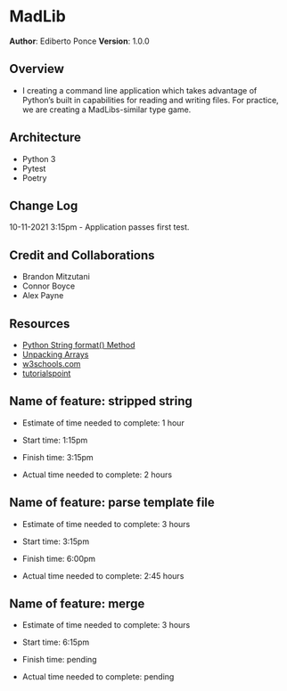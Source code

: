 # MadLib

**Author**: Ediberto Ponce
**Version**: 1.0.0

## Overview

- I  creating a command line application which takes advantage of Python’s built in capabilities for reading and writing files. For practice, we are creating a MadLibs-similar type game.


## Architecture

- Python 3
- Pytest
- Poetry

## Change Log

10-11-2021 3:15pm - Application passes first test.

## Credit and Collaborations

- Brandon Mitzutani
- Connor Boyce
- Alex Payne

## Resources

- [Python String format() Method](https://www.w3schools.com/python/ref_string_format.asp)
- [Unpacking Arrays](https://realpython.com/python-kwargs-and-args/#unpacking-with-the-asterisk-operators)
- [w3schools.com](https://www.w3schools.com/python/python_regex.asp)
- [tutorialspoint](https://www.tutorialspoint.com/python/list_list.htm)

## Name of feature: stripped string

- Estimate of time needed to complete: 1 hour

- Start time: 1:15pm

- Finish time: 3:15pm

- Actual time needed to complete: 2 hours

## Name of feature: parse template file

- Estimate of time needed to complete: 3 hours

- Start time: 3:15pm

- Finish time: 6:00pm

- Actual time needed to complete: 2:45 hours

## Name of feature: merge

- Estimate of time needed to complete: 3 hours

- Start time: 6:15pm

- Finish time: pending

- Actual time needed to complete: pending